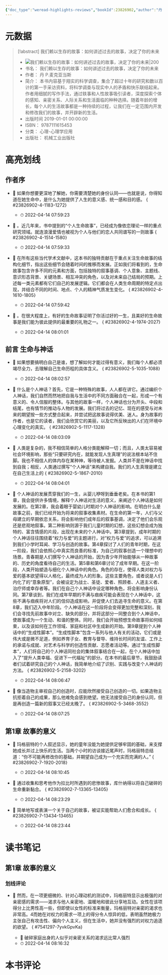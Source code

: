 ```yaml
---
{"doc_type":"weread-highlights-reviews","bookId":23826902,"author":"丹 P.麦克亚当斯","cover":"https://weread-1258476243.file.myqcloud.com/weread/cover/48/YueWen_23826902/t7_YueWen_23826902.jpg","reviewCount":1,"noteCount":13,"isbn":9787111615453,"category":"心理-心理学应用","lastReadDate":"2022-04-14","dg-publish":true,"permalink":"/01inbox/weread/我们赖以生存的故事：如何讲述过去的故事，决定了你的未来-丹 P.麦克亚当斯/","dgPassFrontmatter":true,"noteIcon":"","created":"","updated":""}
---
```


# 元数据
> [!abstract] 我们赖以生存的故事：如何讲述过去的故事，决定了你的未来
> - ![ 我们赖以生存的故事：如何讲述过去的故事，决定了你的未来|200](https://weread-1258476243.file.myqcloud.com/weread/cover/48/YueWen_23826902/t7_YueWen_23826902.jpg)
> - 书名： 我们赖以生存的故事：如何讲述过去的故事，决定了你的未来
> - 作者： 丹 P.麦克亚当斯
> - 简介： 本书内容基于翔实的科学调查，集合了超过十年的研究和数以百计的第一手采访资料，将科学调查与现实中人的矛盾和快乐联结起来。作者用细腻的写作手法，通过轶事和人性故事吸引读者，深度探索个体的感知、亲密关系、人际关系和生活面临的种种选择。随着年龄的增长，每个人的生活故事都是一种持续的过程，让我们在一定范围内开发和修改我们的故事，并开辟新的生活。
> - 出版时间 2019-01-01 00:00:00
> - ISBN： 9787111615453
> - 分类： 心理-心理学应用
> - 出版社： 机械工业出版社

# 高亮划线

## 作者序


- 📌 如果你想要更深地了解她，你需要清楚她的身份认同——也就是说，你得知道在她生命中，是什么为她提供了人生的意义感、统一感和目的感。
{ #23826902-4-1183-1272}

    - ⏱ 2022-04-14 07:59:23 

- 📌 。近几年来，书中提到的“个人生命故事”，已经成为像依恋理论一样的重点研究领域。就连浪漫爱情也被视为个人与他们的恋人共同谱写的一则故事
{ #23826902-4-1514-1580}

    - ⏱ 2022-04-14 07:59:33 

- 📌 在所有这些当代学术文献中，这本书的独特贡献在于重点关注生命故事的结构化细节，指出这些细节会随着时间的推移而发展。正如我们将看到的，生命故事包含许多不同的元素和方面，包括独特的叙事基调、个人意象、主题线、意识形态背景、关键场景、相互冲突的角色，以及对未来自己结局的预期。上述每一类元素都有它们自己的发展逻辑。它们都会在人类生命周期的特定点出现，并结合不同的时间、地点、个人的精神气质发生变化。
{ #23826902-4-1610-1805}

    - ⏱ 2022-04-14 07:59:42 

- 📌 。在很大程度上，有好的生命故事证明了你活过好的一生，且美好的生命故事是我们能为彼此提供的最重要的礼物之一。
{ #23826902-4-1974-2027}

    - ⏱ 2022-04-14 08:01:01 
## 前言 生命与神话


- 📌 如果想要搞明白自己是谁，想了解如何才能过得有意义，我们每个人都必须竭尽全力，去理解自己生命历程的具体含义。
{ #23826902-5-1035-1088}

    - ⏱ 2022-04-14 08:02:57 

- 📌 什么是个人神话？首先，它是一种特殊的故事，人人都在讲它。通过编织个人神话，我们自然而然地把自我与生活中的不同方面融合在一起，形成一个有意义的、令人信服的整体。与其他的故事一样，个人神话也分为开头、中段和结尾，也有情节的推动与人物的发展。我们将过去的记忆、现在的感受与对未来的期望按一些方式整合起来，并尝试把这故事说得优美、迷人。身为故事的作者，也是它的读者，我们会欣赏它的美丽，以及它所反映出的人们在环境中心理变化的真实。
{ #23826902-5-1117-1328}

    - ⏱ 2022-04-14 08:03:09 

- 📌 人类是复杂的，我不相信简单的人格分类能解释一切；而且，人类太容易被社会环境影响，那些“只要研究内在，就能发现人生真理”的说法根本站不住脚。我也不相信人的体内存在某种神，等待被人发掘。人类并不是在神话中找到自我；相反，人类通过撰写“个人神话”来构建自我。我们的人生真理是建立在自己生活上的
{ #23826902-5-1867-2010}

    - ⏱ 2022-04-14 08:04:01 

- 📌 个人神话的发展贯穿我们的一生，从婴儿咿呀到垂垂老矣。在本书的第1章，我会提供许多情境，解释个人神话对生活的意义，来阐述个人神话是如何发展的。在第2章，我会着眼于婴幼儿时期对个人神话的影响。在明白什么是故事之前，我们已经开始为将来的叙事收集素材。在生命的第一年，人们与父母建立的早期依恋关系，将会影响他们成年后的叙事基调，决定了他们会乐观还是悲观地叙事。第二种影响则源于我们儿童时期的幻想，这些幻想会成为独特的、富含情感的片段，出现在未来的个人神话中。第3章提到，成年时期的个人神话往往围绕着“权力与爱”的主题进行，对“权力与爱”的追求，可以追溯到我们小学时耳闻、学习与创造的故事。第4章探讨了人们的青年时期，在这一阶段，我们会依照心中真实而良善的标准，为自己的叙事创造一个理想中的场景。青春期是人们撰写个人神话的开始，因为青少年开始能够从一种故事的、历史的角度看待自己的生活。第5章和第6章讨论了成年早期。在这一阶段，人类开始塑造与细化个人神话中的角色。角色的存在，使得人类对权力与爱的基本欲望得以人格化，最终成为人的形象。这些主要角色，或者说是人们内化了的“意象原型”，会被设定为战士、圣徒、爱者、照顾者、人道主义者、治疗师或幸存者等。我们在自己个人神话中设定哪种角色，将会影响身份认同。第7章谈到，我们在成年早期的不满与痼疾可能会表现在个人神话中，这些不满与痼疾将对人们的信仰造成影响，并促使人们去追寻生命的意义。在第8章，我们迈入中年阶段。个人神话在这一阶段将会变得更加完整和深刻，我们会寻找先前故事中对立、缺失的部分，并将这部分一同整合到个人神话中，使故事成为一个生动、和谐的整体。同时，我们会开始预想生命故事将如何结束，以及该如何在工作领域、家庭和社区中生成新的开始。第9章提到个人神话中的“生成性脚本”。“生成性脚本”包含一系列与他人有关的活动，它们或是伟大或是微不足道，例如养育子女、教育与督导、维持长时间的友谊、工作上的承诺与成就、对艺术与科学的创造性贡献、志愿者活动等。通过“生成性脚本”，人们将自己的个人神话同社会的集体叙事结合在一起，在个人神话中加入了“提升人类幸福、促进下一代福祉”的部分。在本书的最后章节，我鼓励读者们试着研究自己的个人神话，我简单地介绍了识别、实践与改变个人神话的方法。
{ #23826902-5-2158-3202}

    - ⏱ 2022-04-14 08:06:47 

- 📌 像当造物主审视自己的创造时，应能欣然接受自己创造的一切。如果造物主抗拒着自己的成果，那么他难免会感到绝望。他无法接受自己的身份认同，但是再创造一篇新的叙事又已经太晚了。
{ #23826902-5-3468-3552}

    - ⏱ 2022-04-14 08:07:25 
## 第1章 故事的意义


- 📌 玛格丽特的个人叙述显示，她的童年没能为她提供足够牢固的基础，来支撑她成长并过上快乐的生活。当两个小时的访谈接近尾声时，玛格丽特总结道：“你不可能再修改你的基础，并期望自己成为一个充实而完满的人。”
{ #23826902-7-1920-2018}

    - ⏱ 2022-04-14 08:10:45 
 

- 📌 通过收集和思考他作为拉比时所遇到的悲惨故事，库什纳得以将自己破碎的生命重新黏合。
{ #23826902-7-13365-13405}

    - ⏱ 2022-04-14 08:23:29 

- 📌 简单地写或表演一个关于自己的故事，被证实能帮助人们愈合和成长。
{ #23826902-7-13434-13465}

    - ⏱ 2022-04-14 08:23:44 
# 读书笔记

## 第1章 故事的意义

### 划线评论
- 📌 然而，在一项更细微的、针对心理动机的测试中，玛格丽特显示出极强的对亲密感的需求——渴求与他人亲密地、温暖地和彼此分享地互动。女性在该项得分上比男性高一些，但即使以女性的标准来衡量，玛格丽特对亲密的渴求也非常高。4而她在对权力的需求一项上的得分令人惊异的低，表明虽然她极力主张自己有攻击性、偏向个人主义，但在生活中，她并没有强烈的对权力追逐的欲望。 
{ #7541297-7yvkGpvKa}

    - 💭 破碎家庭出身的人似乎对亲密关系的渴求远比常人强烈
    - ⏱ 2022-04-14 08:16:32
   
# 本书评论
